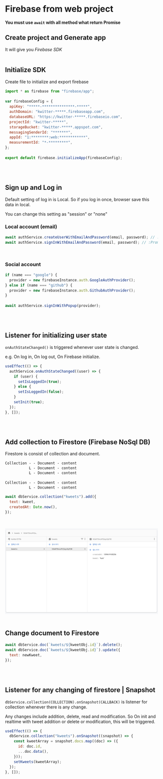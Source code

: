 # Firebase from web project

**You must use `await` with all method what return Promise**

## Create project and Generate app

It will give you _Firebase SDK_
<br />
<br />

## Initialize SDK

Create file to initialize and export firebase

```js
import * as firebase from "firebase/app";

var firebaseConfig = {
  apiKey: "*****-***************-*****",
  authDomain: "kwitter-*****.firebaseapp.com",
  databaseURL: "https://kwitter-*****.firebaseio.com",
  projectId: "kwitter-*****",
  storageBucket: "kwitter-*****.appspot.com",
  messagingSenderId: "*******",
  appId: "1:********:web:************",
  measurementId: "*-*********",
};

export default firebase.initializeApp(firebaseConfig);
```

<br />
<br />

## Sign up and Log in

Default setting of log in is Local. So if you log in once, browser save this data in local.

You can change this setting as "session" or "none"
<br />

### Local account (email)

```js
await authService.createUserWithEmailAndPassword(email, password); // :Promise
await authService.signInWithEmailAndPassword(email, password); // :Promise
```

<br />

### Social account

```js
if (name === "google") {
  provider = new firebaseInstance.auth.GoogleAuthProvider();
} else if (name === "github") {
  provider = new firebaseInstance.auth.GithubAuthProvider();
}

await authService.signInWithPopup(provider);
```

<br />
<br />

## Listener for initializing user state

`onAuthStateChanged()` is triggered whenever user state is changed.

e.g. On log in, On log out, On Firebase initialize.

```js
useEffect(() => {
  authService.onAuthStateChanged((user) => {
    if (user) {
      setIsLoggedIn(true);
    } else {
      setIsLoggedIn(false);
    }
    setInit(true);
  });
}, []);
```

<br />
<br />

## Add collection to Firestore (Firebase NoSql DB)

Firestore is consist of collection and document.

```
Collection - - Document - content
           L - Document - content
           L - Document - content

Collection - - Document - content
           L - Document - content
```

```js
await dbService.collection("kweets").add({
  text: kweet,
  createdAt: Date.now(),
});
```

<br />

![collection](./collection.jpg)
<br />
<br />

## Change document to Firestore

```js
await dbService.doc(`kweets/${kweetObj.id}`).delete();
await dbService.doc(`kweets/${kweetObj.id}`).update({
  text: newKweet,
});
```

<br />
<br />

## Listener for any changing of firestore | Snapshot

`dbService.collection(COLLECTION).onSnapshot(CALLBACK)` is listener for collection whenever there is any change.

Any changes include addition, delete, read and modification. So On init and realtime with tweet addition or delete or modification, this will be triggered.

```js
useEffect(() => {
  dbService.collection("kweets").onSnapshot((snapshot) => {
    const kweetArray = snapshot.docs.map((doc) => ({
      id: doc.id,
      ...doc.data(),
    }));
    setKweets(kweetArray);
  });
}, []);
```
